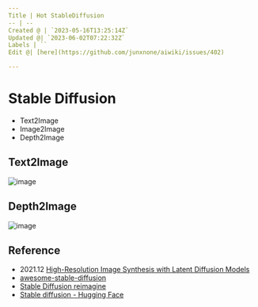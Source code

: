 ```yaml
---
Title | Hot StableDiffusion
-- | --
Created @ | `2023-05-16T13:25:14Z`
Updated @| `2023-06-02T07:22:32Z`
Labels | ``
Edit @| [here](https://github.com/junxnone/aiwiki/issues/402)

---
```

# Stable Diffusion
- Text2Image
- Image2Image
- Depth2Image

## Text2Image

![image](https://github.com/junxnone/aiwiki/assets/2216970/7b2afb2a-fe9f-416d-bb02-f34c460f2d16)


## Depth2Image

![image](https://github.com/junxnone/aiwiki/assets/2216970/021b7a03-d370-4ee0-94e5-2297566f3cc4)


## Reference
- 2021.12 [High-Resolution Image Synthesis with Latent Diffusion Models](https://arxiv.org/abs/2112.10752)
- [awesome-stable-diffusion](https://github.com/awesome-stable-diffusion/awesome-stable-diffusion)
- [Stable Diffusion reimagine](https://clipdrop.co/stable-diffusion-reimagine)
- [Stable diffusion - Hugging Face](https://huggingface.co/docs/diffusers/v0.16.0/en/api/pipelines/stable_diffusion/overview)

